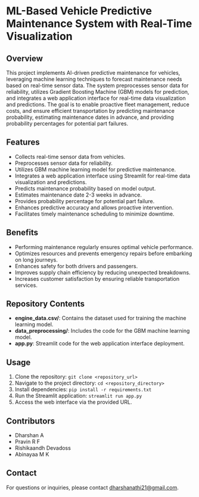 # ML-Based Vehicle Predictive Maintenance System with Real-Time Visualization

## Overview

This project implements AI-driven predictive maintenance for vehicles, leveraging machine learning techniques to forecast maintenance needs based on real-time sensor data. The system preprocesses sensor data for reliability, utilizes Gradient Boosting Machine (GBM) models for prediction, and integrates a web application interface for real-time data visualization and predictions. The goal is to enable proactive fleet management, reduce costs, and ensure efficient transportation by predicting maintenance probability, estimating maintenance dates in advance, and providing probability percentages for potential part failures.

## Features

- Collects real-time sensor data from vehicles.
- Preprocesses sensor data for reliability.
- Utilizes GBM machine learning model for predictive maintenance.
- Integrates a web application interface using Streamlit for real-time data visualization and predictions.
- Predicts maintenance probability based on model output.
- Estimates maintenance date 2-3 weeks in advance.
- Provides probability percentage for potential part failure.
- Enhances predictive accuracy and allows proactive intervention.
- Facilitates timely maintenance scheduling to minimize downtime.

## Benefits

- Performing maintenance regularly ensures optimal vehicle performance.
- Optimizes resources and prevents emergency repairs before embarking on long journeys.
- Enhances safety for both drivers and passengers.
- Improves supply chain efficiency by reducing unexpected breakdowns.
- Increases customer satisfaction by ensuring reliable transportation services.

## Repository Contents

- **engine_data.csv/**: Contains the dataset used for training the machine learning model.
- **data_preprocessing/**: Includes the code for the GBM machine learning model.
- **app.py**: Streamlit code for the web application interface deployment.

## Usage

1. Clone the repository: `git clone <repository_url>`
2. Navigate to the project directory: `cd <repository_directory>`
3. Install dependencies: `pip install -r requirements.txt`
4. Run the Streamlit application: `streamlit run app.py`
5. Access the web interface via the provided URL.

## Contributors

- Dharshan A
- Pravin R F
- Rishikaandh Devadoss
- Abinayaa M K

## Contact

For questions or inquiries, please contact dharshanathi21@gmail.com.
